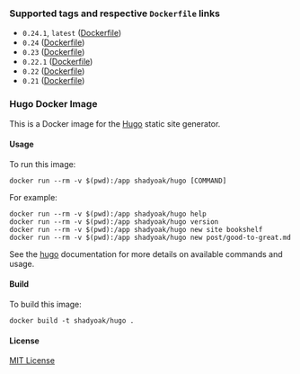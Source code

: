 ### Supported tags and respective `Dockerfile` links

* `0.24.1`, `latest` ([Dockerfile](https://github.com/shadyoak/hugo/blob/master/Dockerfile))
* `0.24` ([Dockerfile](https://github.com/shadyoak/hugo/blob/v0.24/Dockerfile))
* `0.23` ([Dockerfile](https://github.com/shadyoak/hugo/blob/v0.23/Dockerfile))
* `0.22.1` ([Dockerfile](https://github.com/shadyoak/hugo/blob/v0.22.1/Dockerfile))
* `0.22` ([Dockerfile](https://github.com/shadyoak/hugo/blob/v0.22/Dockerfile))
* `0.21` ([Dockerfile](https://github.com/shadyoak/hugo/blob/v0.21/Dockerfile))

### Hugo Docker Image

This is a Docker image for the [Hugo](https://github.com/spf13/hugo) static site generator.

#### Usage

To run this image:

`docker run --rm -v $(pwd):/app shadyoak/hugo [COMMAND]`

For example:

```
docker run --rm -v $(pwd):/app shadyoak/hugo help
docker run --rm -v $(pwd):/app shadyoak/hugo version
docker run --rm -v $(pwd):/app shadyoak/hugo new site bookshelf
docker run --rm -v $(pwd):/app shadyoak/hugo new post/good-to-great.md
```

See the [hugo](https://gohugo.io) documentation for more details on available commands and usage.

#### Build

To build this image:

`docker build -t shadyoak/hugo .`

#### License

[MIT License](https://github.com/shadyoak/hugo/blob/master/LICENSE)
